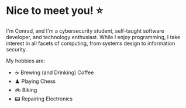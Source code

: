 # Nice to meet you! ⭐

I'm Conrad, and I'm a cybersecurity student, self-taught software developer, and technology enthusiast. While I enjoy programming, I take interest in all facets of computing, from systems design to information security.

My hobbies are:
- ☕ Brewing (and Drinking) Coffee
- ♟️ Playing Chess
- 🚲 Biking
- 📟 Repairing Electronics


